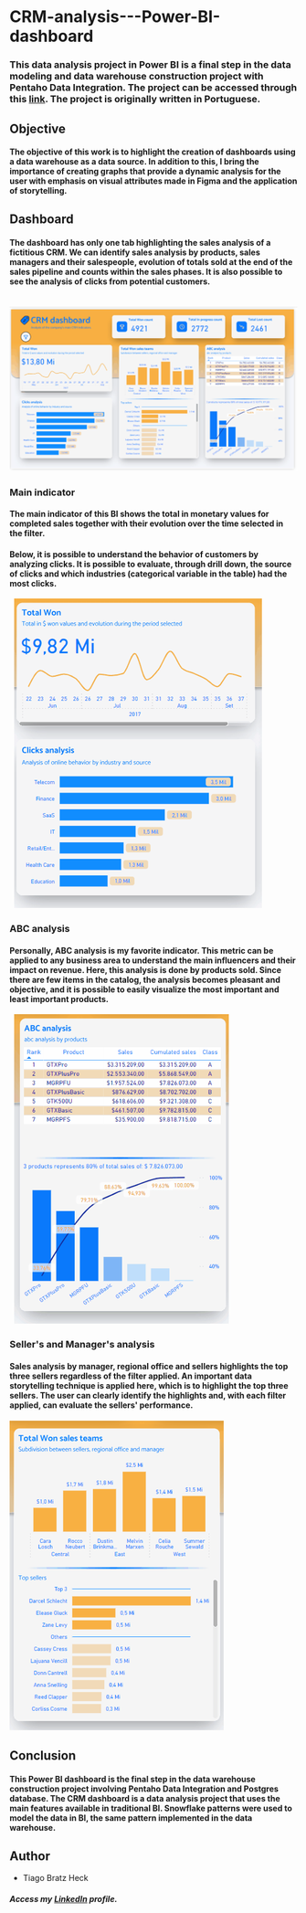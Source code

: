 # CRM-analysis---Power-BI-dashboard

### This data analysis project in Power BI is a final step in the data modeling and data warehouse construction project with Pentaho Data Integration. The project can be accessed through this [link](https://medium.com/@heckheck2/constru%C3%A7%C3%A3o-de-um-data-warehouse-com-pentaho-data-integration-pdi-implementando-o-etl-para-uma-746b10fe9f14). The project is originally written in Portuguese.

## Objective

#### The objective of this work is to highlight the creation of dashboards using a data warehouse as a data source. In addition to this, I bring the importance of creating graphs that provide a dynamic analysis for the user with emphasis on visual attributes made in Figma and the application of storytelling.

## Dashboard

#### The dashboard has only one tab highlighting the sales analysis of a fictitious CRM. We can identify sales analysis by products, sales managers and their salespeople, evolution of totals sold at the end of the sales pipeline and counts within the sales phases. It is also possible to see the analysis of clicks from potential customers.

&nbsp;
![alt text](images/BI.gif "Dashboard")

### Main indicator

#### The main indicator of this BI shows the total in monetary values ​​for completed sales together with their evolution over the time selected in the filter.
#### Below, it is possible to understand the behavior of customers by analyzing clicks. It is possible to evaluate, through drill down, the source of clicks and which industries (categorical variable in the table) had the most clicks.
&nbsp;
![alt text](images/main%20analysis.gif "Main indicator")


### ABC analysis

#### Personally, ABC analysis is my favorite indicator. This metric can be applied to any business area to understand the main influencers and their impact on revenue. Here, this analysis is done by products sold. Since there are few items in the catalog, the analysis becomes pleasant and objective, and it is possible to easily visualize the most important and least important products.
&nbsp;
![alt text](images/ABC%20analysis.gif "ABC Analysis")


### Seller's and Manager's analysis

#### Sales analysis by manager, regional office and sellers highlights the top three sellers regardless of the filter applied. An important data storytelling technique is applied here, which is to highlight the top three sellers. The user can clearly identify the highlights and, with each filter applied, can evaluate the sellers' performance.
![alt text](images/seller%20analysis.gif "Seller's and Manager's analysis")


## Conclusion 

#### This Power BI dashboard is the final step in the data warehouse construction project involving Pentaho Data Integration and Postgres database. The CRM dashboard is a data analysis project that uses the main features available in traditional BI. Snowflake patterns were used to model the data in BI, the same pattern implemented in the data warehouse.

## Author
- Tiago Bratz Heck
##### Access my [LinkedIn](https://www.linkedin.com/in/tiago-bratz-heck-0b9b5696/) profile.